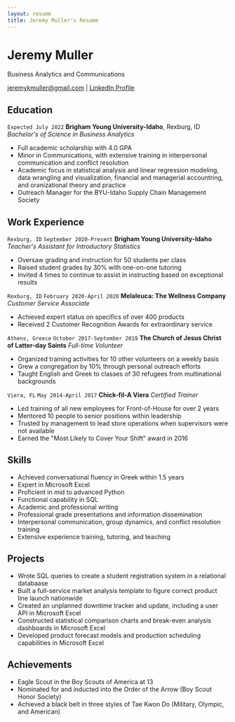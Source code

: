 ```yaml
---
layout: resume
title: Jeremy Muller's Resume
---
```

# Jeremy Muller
Business Analytics and Communications

<div id="webaddress">
<a href="jeremykmuller@gmail.com">jeremykmuller@gmail.com</a>
| <a href="www.linkedin.com/in/jeremy-muller-79b209195">LinkedIn Profile</a>
</div>

<!-- https://www.monique.tech/the-art-of-markdown -->


## Education

`Expected July 2022`
__Brigham Young University-Idaho__, Rexburg, ID
*Bachelor's of Science in Business Analytics*

- Full academic scholarship with 4.0 GPA
- Minor in Communications, with extensive training in interpersonal communication and conflict resolution
- Academic focus in statistical analysis and linear regression modeling, data wrangling and visualization, financial and managerial accountring, and oranizational theory and practice
- Outreach Manager for the BYU-Idaho Supply Chain Management Society

## Work Experience
`Rexburg, ID`
`September 2020-Present`
__Brigham Young University-Idaho__
*Teacher's Assistant for Introductory Statistics*

- Oversaw grading and instruction for 50 students per class
- Raised student grades by 30% with one-on-one tutoring
- Invited 4 times to continue to assist in instructing based on exceptional results

`Rexburg, ID`
`February 2020-April 2020`
__Melaleuca: The Wellness Company__
*Customer Service Associate*

- Achieved expert status on specifics of over 400 products
- Received 2 Customer Recognition Awards for extraordinary service

`Athens, Greece`
`October 2017-September 2019`
__The Church of Jesus Christ of Latter-day Saints__
*Full-time Volunteer*
- Organized training activities for 10 other volunteers on a weekly basis
- Grew a congregation by 10% through personal outreach efforts
- Taught English and Greek to classes of 30 refugees from multinational backgrounds

`Viera, FL`
`May 2014-April 2017`
__Chick-fil-A Viera__
*Certified Trainer*
- Led training of all new employees for Front-of-House for over 2 years
- Mentored 10 people to senior positions within leadership
- Trusted by management to lead store operations when supervisors were not available
- Earned the "Most Likely to Cover Your Shift" award in 2016

## Skills

- Achieved conversational fluency in Greek within 1.5 years
- Expert in Microsoft Excel
- Proficient in mid to advanced Python
- Functional capability in SQL
- Academic and professional writing
- Professional grade presentations and information dissemination
- Interpersonal communication, group dynamics, and conflict resolution training
- Extensive experience training, tutoring, and teaching

## Projects

- Wrote SQL queries to create a student registration system in a relational databaase
- Built a full-service market analysis template to figure correct product line launch nationwide
- Created an unplanned downtime tracker and update, including a user API in Microsoft Excel
- Constructed statistical comparison charts and break-even analysis dashboards in Microsoft Excel
- Developed product forecast models and production scheduling capabilities in Microsoft Excel

## Achievements

- Eagle Scout in the Boy Scouts of America at 13
- Nominated for and inducted into the Order of the Arrow (Boy Scout Honor Society)
- Achieved a black belt in three styles of Tae Kwon Do (Military, Olympic, and American)


<!-- ### Footer

Last updated: December 6, 2021 -->



